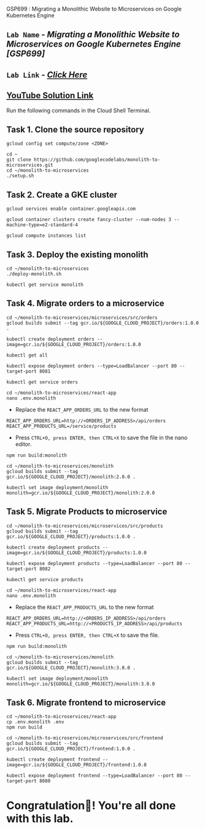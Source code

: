 GSP699 :  Migrating a Monolithic Website to Microservices on Google Kubernetes Engine 

## `Lab Name` - *Migrating a Monolithic Website to Microservices on Google Kubernetes Engine [GSP699]*

## `Lab Link` - [*Click Here*](https://www.cloudskillsboost.google/focuses/11953?parent=catalog)

## [YouTube Solution Link](https://youtu.be/OT4jdnRzMMw)
Run the following commands in the Cloud Shell Terminal.

## Task 1. Clone the source repository

```
gcloud config set compute/zone <ZONE>
```

```
cd ~
git clone https://github.com/googlecodelabs/monolith-to-microservices.git
cd ~/monolith-to-microservices
./setup.sh
```

## Task 2. Create a GKE cluster

```
gcloud services enable container.googleapis.com

gcloud container clusters create fancy-cluster --num-nodes 3 --machine-type=e2-standard-4

gcloud compute instances list
```

## Task 3. Deploy the existing monolith

```
cd ~/monolith-to-microservices
./deploy-monolith.sh

kubectl get service monolith
```

## Task 4. Migrate orders to a microservice

```
cd ~/monolith-to-microservices/microservices/src/orders
gcloud builds submit --tag gcr.io/${GOOGLE_CLOUD_PROJECT}/orders:1.0.0 .

kubectl create deployment orders --image=gcr.io/${GOOGLE_CLOUD_PROJECT}/orders:1.0.0

kubectl get all

kubectl expose deployment orders --type=LoadBalancer --port 80 --target-port 8081

kubectl get service orders

cd ~/monolith-to-microservices/react-app
nano .env.monolith
```

* Replace the `REACT_APP_ORDERS_URL` to the new format 

```
REACT_APP_ORDERS_URL=http://<ORDERS_IP_ADDRESS>/api/orders
REACT_APP_PRODUCTS_URL=/service/products
```

* Press `CTRL+O, press ENTER, then CTRL+X` to save the file in the nano editor.

```
npm run build:monolith

cd ~/monolith-to-microservices/monolith
gcloud builds submit --tag gcr.io/${GOOGLE_CLOUD_PROJECT}/monolith:2.0.0 .

kubectl set image deployment/monolith monolith=gcr.io/${GOOGLE_CLOUD_PROJECT}/monolith:2.0.0
```

## Task 5. Migrate Products to microservice

```
cd ~/monolith-to-microservices/microservices/src/products
gcloud builds submit --tag gcr.io/${GOOGLE_CLOUD_PROJECT}/products:1.0.0 .

kubectl create deployment products --image=gcr.io/${GOOGLE_CLOUD_PROJECT}/products:1.0.0

kubectl expose deployment products --type=LoadBalancer --port 80 --target-port 8082

kubectl get service products

cd ~/monolith-to-microservices/react-app
nano .env.monolith
```

* Replace the `REACT_APP_PRODUCTS_URL` to the new format

```
REACT_APP_ORDERS_URL=http://<ORDERS_IP_ADDRESS>/api/orders
REACT_APP_PRODUCTS_URL=http://<PRODUCTS_IP_ADDRESS>/api/products
```

* Press `CTRL+O, press ENTER, then CTRL+X` to save the file.

```
npm run build:monolith

cd ~/monolith-to-microservices/monolith
gcloud builds submit --tag gcr.io/${GOOGLE_CLOUD_PROJECT}/monolith:3.0.0 .

kubectl set image deployment/monolith monolith=gcr.io/${GOOGLE_CLOUD_PROJECT}/monolith:3.0.0
```

## Task 6. Migrate frontend to microservice

```
cd ~/monolith-to-microservices/react-app
cp .env.monolith .env
npm run build

cd ~/monolith-to-microservices/microservices/src/frontend
gcloud builds submit --tag gcr.io/${GOOGLE_CLOUD_PROJECT}/frontend:1.0.0 .

kubectl create deployment frontend --image=gcr.io/${GOOGLE_CLOUD_PROJECT}/frontend:1.0.0

kubectl expose deployment frontend --type=LoadBalancer --port 80 --target-port 8080
```

# Congratulation🎉! You're all done with this lab.
